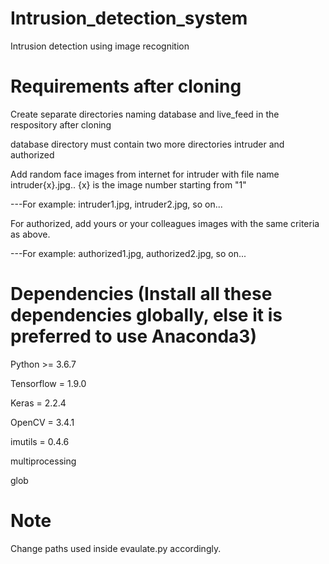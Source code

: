 # Intrusion_detection_system
Intrusion detection using image recognition

# Requirements after cloning
Create separate directories naming database and live_feed in the respository after cloning

database directory must contain two more directories intruder and authorized

Add random face images from internet for intruder with file name intruder{x}.jpg.. {x} is the image number starting from "1"

---For example: intruder1.jpg, intruder2.jpg, so on...
   
For authorized, add yours or your colleagues images with the same criteria as above.

---For example: authorized1.jpg, authorized2.jpg, so on...

# Dependencies (Install all these dependencies globally, else it is preferred to use Anaconda3)
Python >= 3.6.7

Tensorflow = 1.9.0

Keras = 2.2.4

OpenCV = 3.4.1

imutils = 0.4.6

multiprocessing

glob

# Note
Change paths used inside evaulate.py accordingly. 

